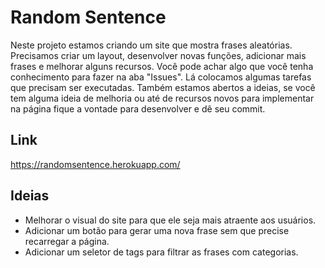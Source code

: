 # Random Sentence

Neste projeto estamos criando um site que mostra frases aleatórias. Precisamos criar um layout, desenvolver novas funções, adicionar mais frases e melhorar alguns recursos.
Você pode achar algo que você tenha conhecimento para fazer na aba "Issues". Lá colocamos algumas tarefas que precisam ser executadas.
Também estamos abertos a ideias, se você tem alguma ideia de melhoria ou até de recursos novos para implementar na página fique a vontade para desenvolver e dê seu commit.

## Link
https://randomsentence.herokuapp.com/

## Ideias

* Melhorar o visual do site para que ele seja mais atraente aos usuários.
* Adicionar um botão para gerar uma nova frase sem que precise recarregar a página.
* Adicionar um seletor de tags para filtrar as frases com categorias.
